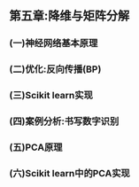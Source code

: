 ## 第五章:降维与矩阵分解

### (一)神经网络基本原理
### (二)优化:反向传播(BP)
### (三)Scikit learn实现
### (四)案例分析:书写数字识别
### (五)PCA原理
### (六)Scikit learn中的PCA实现